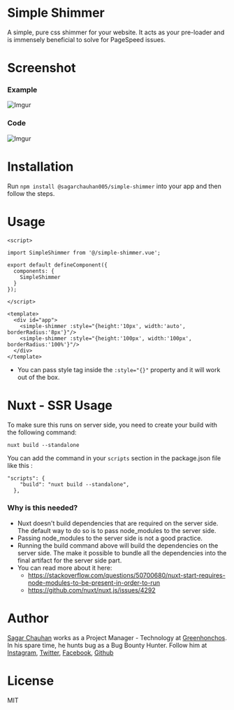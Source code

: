 # Simple Shimmer

A simple, pure css shimmer for your website. It acts as your pre-loader and is immensely beneficial to solve for PageSpeed issues.

# Screenshot

### Example
![Imgur](https://i.imgur.com/V4hiQSi.jpg)

### Code
![Imgur](https://i.imgur.com/rRXLRuf.jpg)

# Installation

Run `npm install @sagarchauhan005/simple-shimmer` into your app and then follow the steps.

# Usage

```
<script>

import SimpleShimmer from '@/simple-shimmer.vue';

export default defineComponent({
  components: {
    SimpleShimmer
  }
});

</script>

<template>
  <div id="app">
    <simple-shimmer :style="{height:'10px', width:'auto', borderRadius:'8px'}"/>
    <simple-shimmer :style="{height:'100px', width:'100px', borderRadius:'100%'}"/>
  </div>
</template>
```

- You can pass style tag inside the `:style="{}"` property and it will work out of the box.

# Nuxt - SSR Usage

To make sure this runs on server side, you need to create your build with the following command:
```
nuxt build --standalone
```

You can add the command in your `scripts` section in the package.json file like this : 

```
"scripts": {
    "build": "nuxt build --standalone",
  },
```

### Why is this needed?

* Nuxt doesn't build dependencies that are required on the server side. The default way to do so is to pass node_modules to the server side.
* Passing node_modules to the server side is not a good practice.
* Running the build command above will build the dependencies on the server side. The make it possible to bundle all the dependencies into the final artifact for the server side part.
* You can read more about it here:
  * https://stackoverflow.com/questions/50700680/nuxt-start-requires-node-modules-to-be-present-in-order-to-run
  * https://github.com/nuxt/nuxt.js/issues/4292

# Author

[Sagar Chauhan](https://twitter.com/sagarchauhan005) works as a Project Manager - Technology at [Greenhonchos](https://www.greenhonchos.com).
In his spare time, he hunts bug as a Bug Bounty Hunter.
Follow him at [Instagram](https://www.instagram.com/sagarchauhan005/), [Twitter](https://twitter.com/sagarchauhan005),  [Facebook](https://facebook.com/sagar.chauhan3),
[Github](https://github.com/sagarchauhan005)

# License
MIT
